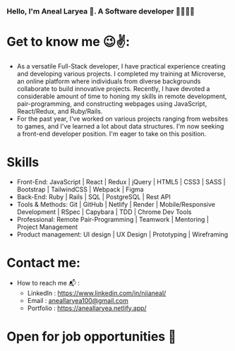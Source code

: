 ### Hello, I'm Aneal Laryea 👋. A Software developer 🧑‍🧑🏿‍💻


# Get to know me 😉✌️:
* As a versatile Full-Stack developer, I have practical experience creating and developing various projects. I completed my training at Microverse, an online platform where individuals from diverse backgrounds collaborate to build innovative projects. Recently, I have devoted a considerable amount of time to honing my skills in remote development, pair-programming, and constructing webpages using JavaScript, React/Redux, and Ruby/Rails.
* For the past year, I've worked on various projects ranging from websites to games, and I've learned a lot about data structures. I'm now seeking a front-end developer position. I'm eager to take on this position.

# Skills
- Front-End: JavaScript | React | Redux | jQuery | HTML5 | CSS3 | SASS | Bootstrap | TailwindCSS | Webpack | Figma
- Back-End: Ruby | Rails | SQL | PostgreSQL | Rest API
- Tools & Methods: Git | GitHub | Netlify | Render | Mobile/Responsive Development | RSpec | Capybara | TDD | Chrome Dev Tools
- Professional: Remote Pair-Programming | Teamwork | Mentoring | Project Management
- Product management: UI design | UX Design | Prototyping | Wireframing

# Contact me:
- How to reach me 📬 : 
  * LinkedIn : https://www.linkedin.com/in/niianeal/
  * Email : aneallaryea100@gmail.com
  * Portfolio : https://aneallaryea.netlify.app/

# Open for job opportunities 🤝

